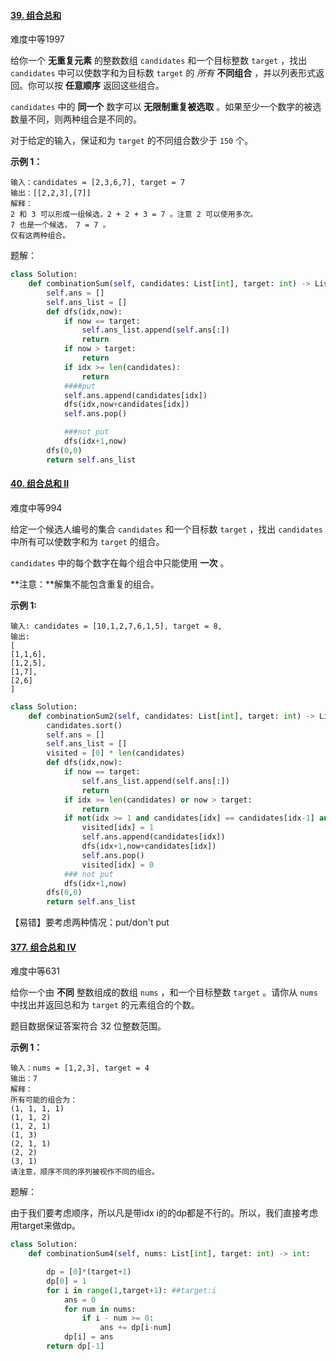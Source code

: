 #### [39. 组合总和](https://leetcode.cn/problems/combination-sum/)

难度中等1997

给你一个 **无重复元素** 的整数数组 `candidates` 和一个目标整数 `target` ，找出 `candidates` 中可以使数字和为目标数 `target` 的 *所有* **不同组合** ，并以列表形式返回。你可以按 **任意顺序** 返回这些组合。

`candidates` 中的 **同一个** 数字可以 **无限制重复被选取** 。如果至少一个数字的被选数量不同，则两种组合是不同的。 

对于给定的输入，保证和为 `target` 的不同组合数少于 `150` 个。

 

**示例 1：**

```
输入：candidates = [2,3,6,7], target = 7
输出：[[2,2,3],[7]]
解释：
2 和 3 可以形成一组候选，2 + 2 + 3 = 7 。注意 2 可以使用多次。
7 也是一个候选， 7 = 7 。
仅有这两种组合。
```

题解：

```python
class Solution:
    def combinationSum(self, candidates: List[int], target: int) -> List[List[int]]:
        self.ans = []
        self.ans_list = []
        def dfs(idx,now):
            if now == target:
                self.ans_list.append(self.ans[:])
                return 
            if now > target:
                return 
            if idx >= len(candidates):
                return 
            ####put
            self.ans.append(candidates[idx])
            dfs(idx,now+candidates[idx])
            self.ans.pop()

            ###not put
            dfs(idx+1,now)
        dfs(0,0)
        return self.ans_list

```

#### [40. 组合总和 II](https://leetcode.cn/problems/combination-sum-ii/)

难度中等994

给定一个候选人编号的集合 `candidates` 和一个目标数 `target` ，找出 `candidates` 中所有可以使数字和为 `target` 的组合。

`candidates` 中的每个数字在每个组合中只能使用 **一次** 。

**注意：**解集不能包含重复的组合。 

 

**示例 1:**

```
输入: candidates = [10,1,2,7,6,1,5], target = 8,
输出:
[
[1,1,6],
[1,2,5],
[1,7],
[2,6]
]
```

```python
class Solution:
    def combinationSum2(self, candidates: List[int], target: int) -> List[List[int]]:
        candidates.sort()
        self.ans = []
        self.ans_list = []
        visited = [0] * len(candidates)
        def dfs(idx,now):
            if now == target:
                self.ans_list.append(self.ans[:])
                return 
            if idx >= len(candidates) or now > target:
                return 
            if not(idx >= 1 and candidates[idx] == candidates[idx-1] and not visited[idx-1]): ###put
                visited[idx] = 1
                self.ans.append(candidates[idx])
                dfs(idx+1,now+candidates[idx])
                self.ans.pop()
                visited[idx] = 0
            ### not put
            dfs(idx+1,now)
        dfs(0,0)
        return self.ans_list
```

【易错】要考虑两种情况：put/don't put





#### [377. 组合总和 Ⅳ](https://leetcode-cn.com/problems/combination-sum-iv/)

难度中等631

给你一个由 **不同** 整数组成的数组 `nums` ，和一个目标整数 `target` 。请你从 `nums` 中找出并返回总和为 `target` 的元素组合的个数。

题目数据保证答案符合 32 位整数范围。

 

**示例 1：**

```
输入：nums = [1,2,3], target = 4
输出：7
解释：
所有可能的组合为：
(1, 1, 1, 1)
(1, 1, 2)
(1, 2, 1)
(1, 3)
(2, 1, 1)
(2, 2)
(3, 1)
请注意，顺序不同的序列被视作不同的组合。
```

题解：

由于我们要考虑顺序，所以凡是带idx i的的dp都是不行的。所以，我们直接考虑用target来做dp。

```python
class Solution:
    def combinationSum4(self, nums: List[int], target: int) -> int:

        dp = [0]*(target+1)
        dp[0] = 1
        for i in range(1,target+1): ##target:i
            ans = 0
            for num in nums:
                if i - num >= 0:
                    ans += dp[i-num]
            dp[i] = ans
        return dp[-1]
```

